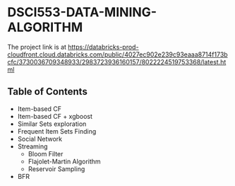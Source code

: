 # DSCI553-DATA-MINING-ALGORITHM
The project link is at https://databricks-prod-cloudfront.cloud.databricks.com/public/4027ec902e239c93eaaa8714f173bcfc/3730036709348933/2983723936160157/8022224519753368/latest.html

## Table of Contents
* Item-based CF
* Item-based CF + xgboost
* Similar Sets exploration
* Frequent Item Sets Finding
* Social Network
* Streaming
  * Bloom Filter
  * Flajolet-Martin Algorithm
  * Reservoir Sampling
* BFR

